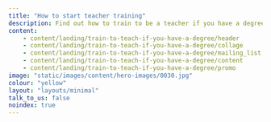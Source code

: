 ```yaml
---
title: "How to start teacher training"
description: Find out how to train to be a teacher if you have a degree, including what qualifications you can get and how to fund your training.
content:
    - content/landing/train-to-teach-if-you-have-a-degree/header
    - content/landing/train-to-teach-if-you-have-a-degree/collage
    - content/landing/train-to-teach-if-you-have-a-degree/mailing_list
    - content/landing/train-to-teach-if-you-have-a-degree/content
    - content/landing/train-to-teach-if-you-have-a-degree/promo
image: "static/images/content/hero-images/0030.jpg"
colour: "yellow"
layout: "layouts/minimal"
talk_to_us: false
noindex: true
---
```

